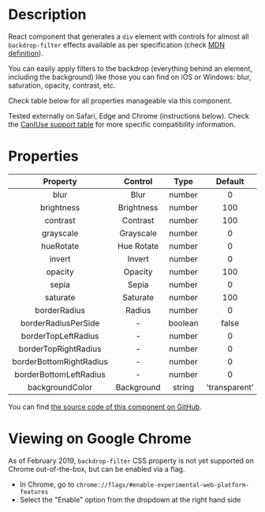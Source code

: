 # Description

React component that generates a `div` element with controls for almost all `backdrop-filter` effects available as per specification (check [MDN definition](https://developer.mozilla.org/es/docs/Web/CSS/backdrop-filter)).

You can easily apply filters to the backdrop (everything behind an element, including the background) like those you can find on iOS or Windows: blur, saturation, opacity, contrast, etc.

Check table below for all properties manageable via this component.

Tested externally on Safari, Edge and Chrome (instructions below). Check the [CanIUse support table](https://caniuse.com/#search=backdrop-filter) for more specific compatibility information.

# Properties

|        Property         |  Control   |  Type   |    Default    |
| :---------------------: | :--------: | :-----: | :-----------: |
|          blur           |    Blur    | number  |       0       |
|       brightness        | Brightness | number  |      100      |
|        contrast         |  Contrast  | number  |      100      |
|        grayscale        | Grayscale  | number  |       0       |
|        hueRotate        | Hue Rotate | number  |       0       |
|         invert          |   Invert   | number  |       0       |
|         opacity         |  Opacity   | number  |      100      |
|          sepia          |   Sepia    | number  |       0       |
|        saturate         |  Saturate  | number  |      100      |
|      borderRadius       |   Radius   | number  |       0       |
|   borderRadiusPerSide   |     -      | boolean |     false     |
|   borderTopLeftRadius   |     -      | number  |       0       |
|  borderTopRightRadius   |     -      | number  |       0       |
| borderBottomRightRadius |     -      | number  |       0       |
| borderBottomLeftRadius  |     -      | number  |       0       |
|     backgroundColor     | Background | string  | 'transparent' |

You can find [the source code of this component on GitHub](https://github.com/aptrov/framerx-backdrop-filter).

# Viewing on Google Chrome

As of February 2019, `backdrop-filter` CSS property is not yet supported on Chrome out-of-the-box, but can be enabled via a flag.

- In Chrome, go to `chrome://flags/#enable-experimental-web-platform-features`
- Select the "Enable" option from the dropdown at the right hand side